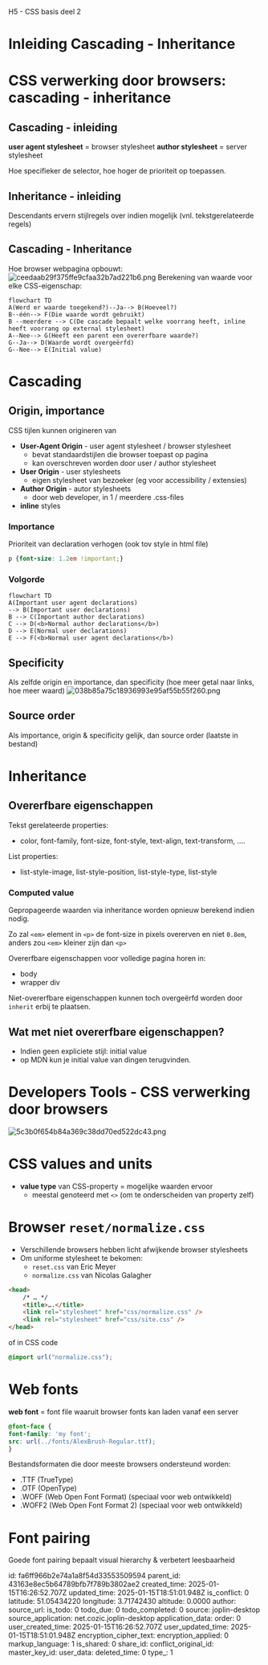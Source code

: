 H5 - CSS basis deel 2

 # Inleiding Cascading - Inheritance
# CSS verwerking door browsers: cascading - inheritance
## Cascading - inleiding
**user agent stylesheet** = browser stylesheet
**author stylesheet** = server stylesheet

Hoe specifieker de selector, hoe hoger de prioriteit op toepassen.
## Inheritance - inleiding
Descendants ervern stijlregels over indien mogelijk (vnl. tekstgerelateerde regels)
## Cascading - Inheritance
Hoe browser webpagina opbouwt:
![ceedaab29f375ffe9cfaa32b7ad221b6.png](:/e53dc3b3c82d448aa8692b6709c769c9)
Berekening van waarde voor elke CSS-eigenschap:
```mermaid
flowchart TD
A(Werd er waarde toegekend?)--Ja--> B(Hoeveel?)
B--één--> F(Die waarde wordt gebruikt)
B --meerdere --> C(De cascade bepaalt welke voorrang heeft, inline heeft voorrang op external stylesheet)
A--Nee--> G(Heeft een parent een overerfbare waarde?)
G--Ja--> D(Waarde wordt overgeërfd)
G--Nee--> E(Initial value)
```
# Cascading
## Origin, importance
CSS tijlen kunnen origineren van
- **User-Agent Origin** - user agent stylesheet / browser stylesheet
	- bevat standaardstijlen die browser toepast op pagina
	- kan overschreven worden door user / author stylesheet
- **User Origin** - user stylesheets
	- eigen stylesheet van bezoeker (eg voor accessibility / extensies)
- **Author Origin** - autor stylesheets
	- door web developer, in 1 / meerdere .css-files
- **inline** styles
### Importance
Prioriteit van declaration verhogen (ook tov style in html file)
```css
p {font-size: 1.2em !important;}
```
### Volgorde
```mermaid
flowchart TD
A(Important user agent declarations)
--> B(Important user declarations)
B --> C(Important author declarations)
C --> D(<b>Normal author declarations</b>)
D --> E(Normal user declarations)
E --> F(<b>Normal user agent declarations</b>)
```
## Specificity
Als zelfde origin en importance, dan specificity (hoe meer getal naar links, hoe meer waard)
![038b85a75c18936993e95af55b55f260.png](:/875cae35656e4de480d36560f84e9f80)
## Source order
Als importance, origin & specificity gelijk, dan source order (laatste in bestand)
# Inheritance
## Overerfbare eigenschappen
Tekst gerelateerde properties:
- color, font-family, font-size, font-style, text-align, text-transform, ….

List properties:
- list-style-image, list-style-position, list-style-type, list-style
### Computed value
Gepropageerde waarden via inheritance worden opnieuw berekend indien nodig.

Zo zal `<em>` element in `<p>` de font-size in pixels overerven en niet `0.8em`, anders zou `<em>` kleiner zijn dan `<p>`

Overerfbare eigenschappen voor volledige pagina horen in:
- body
- wrapper div

Niet-overerfbare eigenschappen kunnen toch overgeërfd worden door `inherit` erbij te plaatsen.
## Wat met niet overerfbare eigenschappen?
- Indien geen expliciete stijl: initial value
- op MDN kun je initial value van dingen terugvinden.
# Developers Tools - CSS verwerking door browsers
![5c3b0f654b84a369c38dd70ed522dc43.png](:/41a66ba3996c4428b926d89a223e1894)
# CSS values and units
- **value type** van CSS-property = mogelijke waarden ervoor
	- meestal genoteerd met `<>` (om te onderscheiden van property zelf)
# Browser `reset/normalize.css`
- Verschillende browsers hebben licht afwijkende browser stylesheets
- Om uniforme stylesheet te bekomen:
	- `reset.css` van Eric Meyer
	- `normalize.css` van Nicolas Galagher
```html
<head>
	/* … */
	<title>….</title>
	<link rel="stylesheet" href="css/normalize.css" />
	<link rel="stylesheet" href="css/site.css" />
</head>
```
of in CSS code
```css
@import url("normalize.css");
```
# Web fonts
**web font** = font file waaruit browser fonts kan laden vanaf een server
```css
@font-face {
font-family: 'my font';
src: url(../fonts/AlexBrush-Regular.ttf);
}
```
Bestandsformaten die door meeste browsers ondersteund worden:
- .TTF (TrueType)
- .OTF (OpenType)
- .WOFF (Web Open Font Format) (speciaal voor web ontwikkeld)
- .WOFF2 (Web Open Font Format 2) (speciaal voor web ontwikkeld)
# Font pairing
Goede font pairing bepaalt visual hierarchy & verbetert leesbaarheid

id: fa6ff966b2e74a1a8f54d33553509594
parent_id: 43163e8ec5b64789bfb7f789b3802ae2
created_time: 2025-01-15T16:26:52.707Z
updated_time: 2025-01-15T18:51:01.948Z
is_conflict: 0
latitude: 51.05434220
longitude: 3.71742430
altitude: 0.0000
author: 
source_url: 
is_todo: 0
todo_due: 0
todo_completed: 0
source: joplin-desktop
source_application: net.cozic.joplin-desktop
application_data: 
order: 0
user_created_time: 2025-01-15T16:26:52.707Z
user_updated_time: 2025-01-15T18:51:01.948Z
encryption_cipher_text: 
encryption_applied: 0
markup_language: 1
is_shared: 0
share_id: 
conflict_original_id: 
master_key_id: 
user_data: 
deleted_time: 0
type_: 1